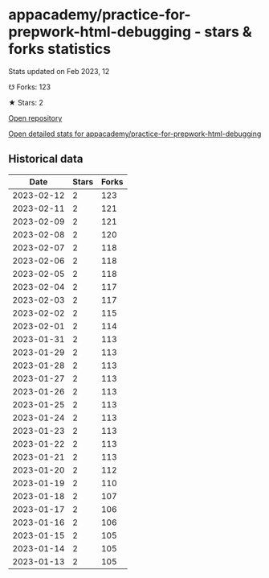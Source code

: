 # appacademy/practice-for-prepwork-html-debugging - stars & forks statistics

Stats updated on Feb 2023, 12

☋ Forks: 123

★ Stars: 2

[Open repository](https://github.com/appacademy/practice-for-prepwork-html-debugging)

[Open detailed stats for appacademy/practice-for-prepwork-html-debugging](https://reviewgithub.com/rep/appacademy/practice-for-prepwork-html-debugging)

## Historical data
| Date | Stars | Forks |
|------|-------|-------|
| 2023-02-12 | 2 | 123 | 
| 2023-02-11 | 2 | 121 | 
| 2023-02-09 | 2 | 121 | 
| 2023-02-08 | 2 | 120 | 
| 2023-02-07 | 2 | 118 | 
| 2023-02-06 | 2 | 118 | 
| 2023-02-05 | 2 | 118 | 
| 2023-02-04 | 2 | 117 | 
| 2023-02-03 | 2 | 117 | 
| 2023-02-02 | 2 | 115 | 
| 2023-02-01 | 2 | 114 | 
| 2023-01-31 | 2 | 113 | 
| 2023-01-29 | 2 | 113 | 
| 2023-01-28 | 2 | 113 | 
| 2023-01-27 | 2 | 113 | 
| 2023-01-26 | 2 | 113 | 
| 2023-01-25 | 2 | 113 | 
| 2023-01-24 | 2 | 113 | 
| 2023-01-23 | 2 | 113 | 
| 2023-01-22 | 2 | 113 | 
| 2023-01-21 | 2 | 113 | 
| 2023-01-20 | 2 | 112 | 
| 2023-01-19 | 2 | 110 | 
| 2023-01-18 | 2 | 107 | 
| 2023-01-17 | 2 | 106 | 
| 2023-01-16 | 2 | 106 | 
| 2023-01-15 | 2 | 105 | 
| 2023-01-14 | 2 | 105 | 
| 2023-01-13 | 2 | 105 | 

